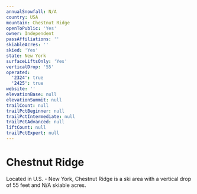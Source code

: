 ```yaml
---
annualSnowfall: N/A
country: USA
mountain: Chestnut Ridge
openToPublic: 'Yes'
owner: Independent
passAffiliations: ''
skiableAcres: ''
skied: 'Yes'
state: New York
surfaceLiftsOnly: 'Yes'
verticalDrop: '55'
operated:
  '2324': true
  '2425': true
website: ''
elevationBase: null
elevationSummit: null
trailCount: null
trailPctBeginner: null
trailPctIntermediate: null
trailPctAdvanced: null
liftCount: null
trailPctExpert: null
---
```



# Chestnut Ridge

Located in U.S. - New York, Chestnut Ridge is a ski area with a vertical drop of 55 feet and N/A skiable acres.
